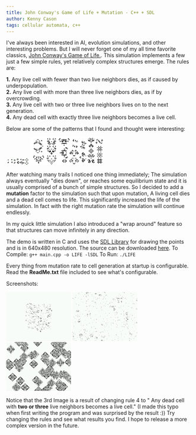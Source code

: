 ```yaml
---
title: John Conway's Game of Life + Mutation - C++ + SDL
author: Kenny Cason
tags: cellular automata, c++
---
```


I've always been interested in AI, evolution simulations, and other interesting problems. But I will never forget one of my all time favorite classics, <a href="http://en.wikipedia.org/wiki/Conway%27s_Game_of_Life" target="blank">John Conway's Game of Life.</a>.
This simulation implements a few just a few simple rules, yet relatively complex structures emerge.
The rules are:<br/>

<b>1.</b> Any live cell with fewer than two live neighbors dies, as if caused by underpopulation.<br/>
<b>2.</b> Any live cell with more than three live neighbors dies, as if by overcrowding.<br/>
<b>3.</b> Any live cell with two or three live neighbors lives on to the next generation.<br/>
<b>4.</b> Any dead cell with exactly three live neighbors becomes a live cell.<br/>

Below are some of the patterns that I found and thought were interesting:

<a href="/code/c/Life/Life-SimplePatterns.png" target="blank"><img src="/code/c/Life/Life-SimplePatterns.png" alt="Game of Life Simple Patterns"/></a>
<a href="/code/c/Life/Life-ComplexPatterns.png" target="blank"><img src="/code/c/Life/Life-ComplexPatterns.png" alt="Game of Life Complex Patterns"/></a>

After watching many trails I noticed one thing immediately; The simulation always eventually "dies down", or reaches some equilibrium state and it is usually comprised of a bunch of simple structures. So I decided to add a <b>mutation</b> factor to the simulation such that upon mutation, A living cell dies and a dead cell comes to life. This significantly increased the life of the simulation. In fact with the right mutation rate the simulation will continue endlessly.

In my quick little simulation I also introduced a "wrap around" feature so that structures can move infinitely in any direction.

The demo is written in C and uses the <a href="http://www.libsdl.org" target="blank">SDL Library</a> for drawing the points and is in 640x480 resolution. The source can be downloaded <a href="/code/c/Life/Life.zip">here</a>.
To Compile:
<code>g++ main.cpp -o LIFE -lSDL</code>
To Run:
<code>./LIFE</code>

Every thing from mutation rate to cell generation at startup is configurable. Read the <b>ReadMe.txt</b> file included to see what's configurable.

Screenshots:

<a href="/code/c/Life/Life-1.png" target="blank"><img src="/code/c/Life/Life-1.png" alt="Life Screenshot" width="175"/></a>
<a href="/code/c/Life/Life-2.png" target="blank"><img src="/code/c/Life/Life-2.png" alt="Life Screenshot" width="175" /></a>
<a href="/code/c/Life/Life-ChangedRules.png" target="blank"><img src="/code/c/Life/Life-ChangedRules.png" alt="Life Screenshot Changed Rule" width="175"/></a>

Notice that the 3rd Image is a result of changing rule 4 to " Any dead cell with <b>two or three</b> live neighbors becomes a live cell." (I made this typo when first writing the program and was surprised by the result :)) Try changing the rules and see what results you find.
I hope to release a more complex version in the future.
